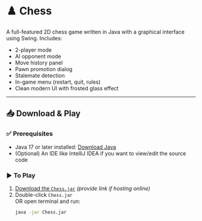 # ♟️ Chess 

A full-featured 2D chess game written in Java with a graphical interface using Swing. Includes:

- 2-player mode
- AI opponent mode
- Move history panel
- Pawn promotion dialog
- Stalemate detection
- In-game menu (restart, quit, rules)
- Clean modern UI with frosted glass effect

---

## 📥 Download & Play

### ✅ Prerequisites
- Java 17 or later installed: [Download Java](https://adoptium.net/)
- (Optional) An IDE like IntelliJ IDEA if you want to view/edit the source code

### ▶️ To Play
1. [Download the `Chess.jar`](#) *(provide link if hosting online)*
2. Double-click `Chess.jar`  
   OR open terminal and run:
   ```bash
   java -jar Chess.jar
